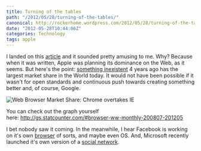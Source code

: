 ```yaml
---
title: Turning of the tables
path: "/2012/05/28/turning-of-the-tables/"
canonical: http://rockerhome.wordpress.com/2012/05/28/turning-of-the-tables/
date: "2012-05-28T10:44:06Z"
categories: Technology
tags: apple
---
```

I landed on this [article](http://john.jubjubs.net/2007/06/14/a-pictures-worth-100m-users/) and it sounded pretty amusing to me. Why? Because when it was written, Apple was planning its dominance on the Web, as it seems. But here's the point: [something inexistent](http://google.com/chrome) 4 years ago has the largest market share in the World today. It would not have been possible if it wasn't for open standards and continuous push towards creating something better and, of course, Google.<span class="more"></span>

![Web Browser Market Share: Chrome overtakes IE](http://rockerhome.files.wordpress.com/2012/05/screen-shot-2012-05-28-at-10-27-14-am.png)

You can check out the graph yourself here: <http://gs.statcounter.com/#browser-ww-monthly-200807-201205>

I bet nobody saw it coming. In the meanwhile, I hear Facebook is working on it's own [browser](http://parislemon.com/post/23826782868/is-facebook-about-to-buy-opera-to-create-own-facebook) of sorts, and maybe even OS. And, Microsoft recently launched it's own version of a [social network](http://so.cl).